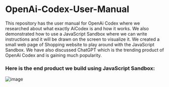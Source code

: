 # OpenAi-Codex-User-Manual

This repository has the user manual for OpenAi Codex where we researched about what exactly AiCodex is and how it works. We also demonstrated how to use a JavaScript Sandbox where we can write instructions and it will be drawn on the screen to visualize it. We created a small web page of Shopping website to play around with the JavaScript Sandbox. We have also discussed ChatGPT which is the trending product of OpenAi Codex and is gaining much popularity.

### Here is the end product we build using JavaScript Sandbox:
![image](https://user-images.githubusercontent.com/74453775/212482862-0689ad42-46be-4b2a-9881-d8d5c2a0bf51.png)
